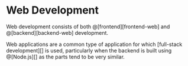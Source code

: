 # Web Development

Web development consists of both @[frontend][frontend-web] and @[backend][backend-web] development.

Web applications are a common type of application for which [full-stack development][] is used,
particularly when the backend is built using @[Node.js][] as the parts tend to be very similar.
